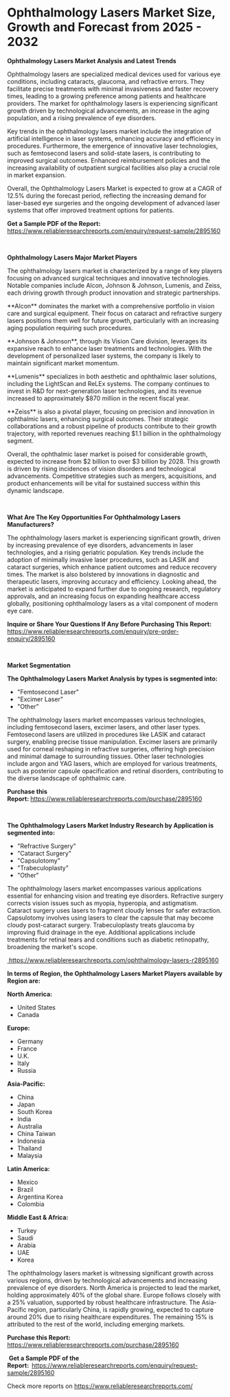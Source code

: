 <p><h1>Ophthalmology Lasers Market Size, Growth and Forecast from 2025 - 2032</h1></p><p><strong>Ophthalmology Lasers Market Analysis and Latest Trends</strong></p>
<p><p>Ophthalmology lasers are specialized medical devices used for various eye conditions, including cataracts, glaucoma, and refractive errors. They facilitate precise treatments with minimal invasiveness and faster recovery times, leading to a growing preference among patients and healthcare providers. The market for ophthalmology lasers is experiencing significant growth driven by technological advancements, an increase in the aging population, and a rising prevalence of eye disorders.</p><p>Key trends in the ophthalmology lasers market include the integration of artificial intelligence in laser systems, enhancing accuracy and efficiency in procedures. Furthermore, the emergence of innovative laser technologies, such as femtosecond lasers and solid-state lasers, is contributing to improved surgical outcomes. Enhanced reimbursement policies and the increasing availability of outpatient surgical facilities also play a crucial role in market expansion. </p><p>Overall, the Ophthalmology Lasers Market is expected to grow at a CAGR of 12.5% during the forecast period, reflecting the increasing demand for laser-based eye surgeries and the ongoing development of advanced laser systems that offer improved treatment options for patients.</p></p>
<p><strong>Get a Sample PDF of the Report:&nbsp;</strong> <a href="https://www.reliableresearchreports.com/enquiry/request-sample/2895160?utm_campaign=2641&utm_medium=2&utm_source=Github&utm_content=ia&utm_term=15032025&utm_id=ophthalmology-lasers">https://www.reliableresearchreports.com/enquiry/request-sample/2895160</a></p>
<p>&nbsp;</p>
<p><strong>Ophthalmology Lasers Major Market Players</strong></p>
<p><p>The ophthalmology lasers market is characterized by a range of key players focusing on advanced surgical techniques and innovative technologies. Notable companies include Alcon, Johnson & Johnson, Lumenis, and Zeiss, each driving growth through product innovation and strategic partnerships.</p><p>**Alcon** dominates the market with a comprehensive portfolio in vision care and surgical equipment. Their focus on cataract and refractive surgery lasers positions them well for future growth, particularly with an increasing aging population requiring such procedures.</p><p>**Johnson & Johnson**, through its Vision Care division, leverages its expansive reach to enhance laser treatments and technologies. With the development of personalized laser systems, the company is likely to maintain significant market momentum.</p><p>**Lumenis** specializes in both aesthetic and ophthalmic laser solutions, including the LightScan and ReLEx systems. The company continues to invest in R&D for next-generation laser technologies, and its revenue increased to approximately $870 million in the recent fiscal year. </p><p>**Zeiss** is also a pivotal player, focusing on precision and innovation in ophthalmic lasers, enhancing surgical outcomes. Their strategic collaborations and a robust pipeline of products contribute to their growth trajectory, with reported revenues reaching $1.1 billion in the ophthalmology segment.</p><p>Overall, the ophthalmic laser market is poised for considerable growth, expected to increase from $2 billion to over $3 billion by 2028. This growth is driven by rising incidences of vision disorders and technological advancements. Competitive strategies such as mergers, acquisitions, and product enhancements will be vital for sustained success within this dynamic landscape.</p></p>
<p>&nbsp;</p>
<p><strong>What Are The Key Opportunities For Ophthalmology Lasers Manufacturers?</strong></p>
<p><p>The ophthalmology lasers market is experiencing significant growth, driven by increasing prevalence of eye disorders, advancements in laser technologies, and a rising geriatric population. Key trends include the adoption of minimally invasive laser procedures, such as LASIK and cataract surgeries, which enhance patient outcomes and reduce recovery times. The market is also bolstered by innovations in diagnostic and therapeutic lasers, improving accuracy and efficiency. Looking ahead, the market is anticipated to expand further due to ongoing research, regulatory approvals, and an increasing focus on expanding healthcare access globally, positioning ophthalmology lasers as a vital component of modern eye care.</p></p>
<p><strong>Inquire or Share Your Questions If Any Before Purchasing This Report:</strong> <a href="https://www.reliableresearchreports.com/enquiry/pre-order-enquiry/2895160?utm_campaign=2641&utm_medium=2&utm_source=Github&utm_content=ia&utm_term=15032025&utm_id=ophthalmology-lasers">https://www.reliableresearchreports.com/enquiry/pre-order-enquiry/2895160</a></p>
<p>&nbsp;</p>
<p><strong>Market Segmentation</strong></p>
<p><strong>The Ophthalmology Lasers Market Analysis by types is segmented into:</strong></p>
<p><ul><li>"Femtosecond Laser"</li><li>"Excimer Laser"</li><li>"Other"</li></ul></p>
<p><p>The ophthalmology lasers market encompasses various technologies, including femtosecond lasers, excimer lasers, and other laser types. Femtosecond lasers are utilized in procedures like LASIK and cataract surgery, enabling precise tissue manipulation. Excimer lasers are primarily used for corneal reshaping in refractive surgeries, offering high precision and minimal damage to surrounding tissues. Other laser technologies include argon and YAG lasers, which are employed for various treatments, such as posterior capsule opacification and retinal disorders, contributing to the diverse landscape of ophthalmic care.</p></p>
<p><strong>Purchase this Report:&nbsp;</strong><a href="https://www.reliableresearchreports.com/purchase/2895160?utm_campaign=2641&utm_medium=2&utm_source=Github&utm_content=ia&utm_term=15032025&utm_id=ophthalmology-lasers">https://www.reliableresearchreports.com/purchase/2895160</a></p>
<p>&nbsp;</p>
<p><strong>The Ophthalmology Lasers Market Industry Research by Application is segmented into:</strong></p>
<p><ul><li>"Refractive Surgery"</li><li>"Cataract Surgery"</li><li>"Capsulotomy"</li><li>"Trabeculoplasty"</li><li>"Other"</li></ul></p>
<p><p>The ophthalmology lasers market encompasses various applications essential for enhancing vision and treating eye disorders. Refractive surgery corrects vision issues such as myopia, hyperopia, and astigmatism. Cataract surgery uses lasers to fragment cloudy lenses for safer extraction. Capsulotomy involves using lasers to clear the capsule that may become cloudy post-cataract surgery. Trabeculoplasty treats glaucoma by improving fluid drainage in the eye. Additional applications include treatments for retinal tears and conditions such as diabetic retinopathy, broadening the market's scope.</p></p>
<p><a href="https://www.reliableresearchreports.com/ophthalmology-lasers-r2895160?utm_campaign=2641&utm_medium=2&utm_source=Github&utm_content=ia&utm_term=15032025&utm_id=ophthalmology-lasers">&nbsp;https://www.reliableresearchreports.com/ophthalmology-lasers-r2895160</a></p>
<p><strong>In terms of Region, the Ophthalmology Lasers Market Players available by Region are:</strong></p>
<p>
    <p> <strong> North America: </strong>
        <ul>
            <li>United States</li>
            <li>Canada</li>
        </ul>
        </p> 
    <p> <strong> Europe: </strong>
        <ul>
            <li>Germany</li>
            <li>France</li>
            <li>U.K.</li>
            <li>Italy</li>
            <li>Russia</li>
        </ul>
        </p> 
    <p> <strong> Asia-Pacific: </strong>
        <ul>
            <li>China</li>
            <li>Japan</li>
            <li>South Korea</li>
            <li>India</li>
            <li>Australia</li>
            <li>China Taiwan</li>
            <li>Indonesia</li>
            <li>Thailand</li>
            <li>Malaysia</li>
        </ul>
        </p> 
    <p> <strong> Latin America: </strong>
        <ul>
            <li>Mexico</li>
            <li>Brazil</li>
            <li>Argentina Korea</li>
            <li>Colombia</li>
        </ul>
        </p> 
    <p> <strong> Middle East & Africa: </strong>
        <ul>
            <li>Turkey</li>
            <li>Saudi</li>
            <li>Arabia</li>
            <li>UAE</li>
            <li>Korea</li>
        </ul>
    </p>
    </p>
<p><p>The ophthalmology lasers market is witnessing significant growth across various regions, driven by technological advancements and increasing prevalence of eye disorders. North America is projected to lead the market, holding approximately 40% of the global share. Europe follows closely with a 25% valuation, supported by robust healthcare infrastructure. The Asia-Pacific region, particularly China, is rapidly growing, expected to capture around 20% due to rising healthcare expenditures. The remaining 15% is attributed to the rest of the world, including emerging markets.</p></p>
<p><strong>Purchase this Report: </strong><a href="https://www.reliableresearchreports.com/purchase/2895160?utm_campaign=2641&utm_medium=2&utm_source=Github&utm_content=ia&utm_term=15032025&utm_id=ophthalmology-lasers">https://www.reliableresearchreports.com/purchase/2895160</a></p>
<p>&nbsp;<strong>Get a Sample PDF of the Report:&nbsp;&nbsp;</strong><a href="https://www.reliableresearchreports.com/enquiry/request-sample/2895160?utm_campaign=2641&utm_medium=2&utm_source=Github&utm_content=ia&utm_term=15032025&utm_id=ophthalmology-lasers">https://www.reliableresearchreports.com/enquiry/request-sample/2895160</a></p>
<p><strong></strong></p>
<p>Check more reports on <a href="https://www.reliableresearchreports.com/?utm_campaign=2641&utm_medium=2&utm_source=Github&utm_content=ia&utm_term=15032025&utm_id=ophthalmology-lasers">https://www.reliableresearchreports.com/</a></p>